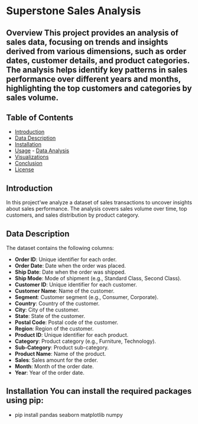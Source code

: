 # Superstone Sales Analysis 
## Overview This project provides an analysis of sales data, focusing on trends and insights derived from various dimensions, such as order dates, customer details, and product categories. The analysis helps identify key patterns in sales performance over different years and months, highlighting the top customers and categories by sales volume. 
## Table of Contents 
- [Introduction](#introduction) 
- [Data Description](#data-description) 
- [Installation](#installation) 
- [Usage](#usage) - [Data Analysis](#data-analysis)
 - [Visualizations](#visualizations) 
- [Conclusion](#conclusion) 
- [License](#license) 
## Introduction 
In this project’we analyze a dataset of sales transactions to uncover insights about sales performance. The analysis covers sales volume over time, top customers, and sales distribution by product category. 
## Data Description 
The dataset contains the following columns: 
- **Order ID**: Unique identifier for each order. 
- **Order Date**: Date when the order was placed.
 - **Ship Date**: Date when the order was shipped. 
- **Ship Mode**: Mode of shipment (e.g., Standard Class, Second Class).
 - **Customer ID**: Unique identifier for each customer.
 - **Customer Name**: Name of the customer.
 - **Segment**: Customer segment (e.g., Consumer, Corporate). 
- **Country**: Country of the customer.
 - **City**: City of the customer.
 - **State**: State of the customer.
 - **Postal Code**: Postal code of the customer. 
- **Region**: Region of the customer. 
- **Product ID**: Unique identifier for each product. 
- **Category**: Product category (e.g., Furniture, Technology). 
- **Sub-Category**: Product sub-category. 
- **Product Name**: Name of the product.
 - **Sales**: Sales amount for the order. 
- **Month**: Month of the order date.
 - **Year**: Year of the order date. 
 ## Installation You can install the required packages using pip: 
 - pip install pandas seaborn matplotlib numpy
